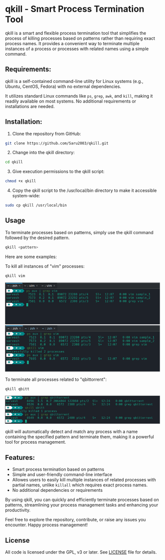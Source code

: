 
# qkill - Smart Process Termination Tool



qkill is a smart and flexible process termination tool that simplifies the process of killing processes based on patterns rather than requiring exact process names. It provides a convenient way to terminate multiple instances of a process or processes with related names using a simple command.

## Requirements:

qkill is a self-contained command-line utility for Linux systems (e.g., Ubuntu, CentOS, Fedora) with no external dependencies.

It utilizes standard Linux commands like `ps`, `grep`, `awk`, and `kill`, making it readily available on most systems. No additional requirements or installations are needed.

## Installation:

1. Clone the repository from GitHub:
```bash
git clone https://github.com/Saru2003/qkill.git
```
2. Change into the qkill directory:
```bash
cd qkill
```
3. Give execution permissions to the qkill script:
```bash
chmod +x qkill
```
4. Copy the qkill script to the /usr/local/bin directory to make it accessible system-wide:
```bash
sudo cp qkill /usr/local/bin
```

## Usage

To terminate processes based on patterns, simply use the qkill command followed by the desired pattern.
```bash
qkill <pattern>
```
Here are some examples:

To kill all instances of "vim" processes:
```bash
qkill vim
```
<img src="images/Screenshot_20230729_120739.png">
<img src="images/Screenshot_20230729_120817.png">

To terminate all processes related to "qbittorrent":
```bash
qkill qbitt
```

<img src="images/Screenshot_20230729_122522.png">

qkill will automatically detect and match any process with a name containing the specified pattern and terminate them, making it a powerful tool for process management.

## Features:

- Smart process termination based on patterns
- Simple and user-friendly command-line interface
- Allowes users to easily kill multiple instances of related processes with partial names, unlike `killall` which requires exact process names.
- No additional dependencies or requirements



By using qkill, you can quickly and efficiently terminate processes based on patterns, streamlining your process management tasks and enhancing your productivity.

Feel free to explore the repository, contribute, or raise any issues you encounter. Happy process management!

## License


All code is licensed under the GPL, v3 or later. See [LICENSE](https://github.com/Saru2003/qkill/blob/main/LICENSE) file for details.

